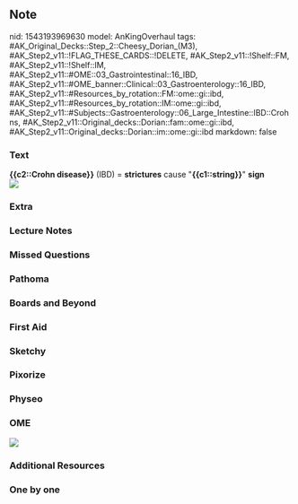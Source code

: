 ## Note
nid: 1543193969630
model: AnKingOverhaul
tags: #AK_Original_Decks::Step_2::Cheesy_Dorian_(M3), #AK_Step2_v11::!FLAG_THESE_CARDS::!DELETE, #AK_Step2_v11::!Shelf::FM, #AK_Step2_v11::!Shelf::IM, #AK_Step2_v11::#OME::03_Gastrointestinal::16_IBD, #AK_Step2_v11::#OME_banner::Clinical::03_Gastroenterology::16_IBD, #AK_Step2_v11::#Resources_by_rotation::FM::ome::gi::ibd, #AK_Step2_v11::#Resources_by_rotation::IM::ome::gi::ibd, #AK_Step2_v11::#Subjects::Gastroenterology::06_Large_Intestine::IBD::Crohns, #AK_Step2_v11::Original_decks::Dorian::fam::ome::gi::ibd, #AK_Step2_v11::Original_decks::Dorian::im::ome::gi::ibd
markdown: false

### Text
<div>
  <b>{{c2::Crohn disease}}</b> (IBD) = <b>strictures</b> cause
  "<b>{{c1::string}}</b>" <b>sign</b>
</div>
<div>
  <b><img src="paste-278992485613781.jpg"></b>
</div>

### Extra


### Lecture Notes


### Missed Questions


### Pathoma


### Boards and Beyond


### First Aid


### Sketchy


### Pixorize


### Physeo


### OME
<div class="ome-widget">
  <a href=
  "https://onlinemeded.org/spa/gastroenterology/ibd/acquire?ref=anki">
  <img src="_OME_AnkiFlashcards_Lesson_5.png"></a>
</div>

### Additional Resources


### One by one

